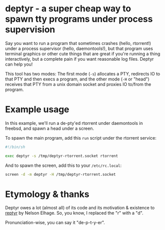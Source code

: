 # deptyr - a super cheap way to spawn tty programs under process supervision

Say you want to run a program that sometimes crashes (hello,
rtorrent!) under a process supervisor (hello, daemontools!), but that
program uses terminal graphics or other cute things that are great if
you're running a thing interactively, but a complete pain if you want
reasonable log files. Deptyr can help you!

This tool has two modes: The first mode (`-s`) allocates a PTY,
redirects IO to that PTY and then execs a program, and the other mode
(`-H` or "head") receives that PTY from a unix domain socket and proxies IO
to/from the program.

# Example usage

In this example, we'll run a de-pty'ed rtorrent under daemontools in
freebsd, and spawn a head under a screen.

To spawn the main program, add this `run` script under the rtorrent service:

``` sh
#!/bin/sh

exec deptyr -s /tmp/deptyr-rtorrent.socket rtorrent
```

And to spawn the screen, add this to your `/etc/rc.local`:

``` sh
screen -d -m deptyr -H /tmp/deptyr-rtorrent.socket
```

# Etymology & thanks

Deptyr owes a lot (almost all) of its code and its motivation &
existence to [reptyr](http://github.com/nelhage/reptyr) by Nelson
Elhage. So, you know, I replaced the "r" with a "d".

Pronunciation-wise, you can say it "de-p-t-y-er".

